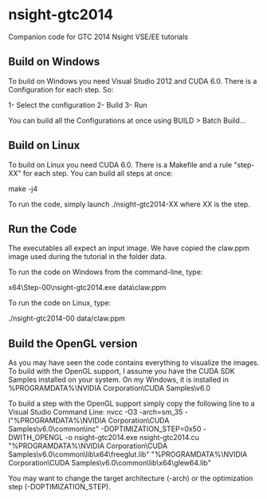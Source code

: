 nsight-gtc2014
==============

Companion code for GTC 2014 Nsight VSE/EE tutorials

Build on Windows
----------------
To build on Windows you need Visual Studio 2012 and CUDA 6.0. There is a Configuration for each step. So:

1- Select the configuration 
2- Build
3- Run

You can build all the Configurations at once using BUILD > Batch Build...

Build on Linux
--------------
To build on Linux you need CUDA 6.0. There is a Makefile and a rule "step-XX" for each step. You can build all steps at once:

make -j4

To run the code, simply launch ./nsight-gtc2014-XX where XX is the step.

Run the Code
------------
The executables all expect an input image. We have copied the claw.ppm image used during the tutorial in the folder data. 

To run the code on Windows from the command-line, type:

x64\Step-00\nsight-gtc2014.exe data\claw.ppm

To run the code on Linux, type:

./nsight-gtc2014-00 data/claw.ppm

Build the OpenGL version
------------------------
As you may have seen the code contains everything to visualize the images. To build with the OpenGL support, I assume you have the CUDA SDK Samples installed on your system. On my Windows, it is installed in %PROGRAMDATA%\NVIDIA Corporation\CUDA Samples\v6.0

To build a step with the OpenGL support simply copy the following line to a Visual Studio Command Line:
nvcc -O3 -arch=sm_35 -I"%PROGRAMDATA%\NVIDIA Corporation\CUDA Samples\v6.0\common\inc" -DOPTIMIZATION_STEP=0x50 -DWITH_OPENGL -o nsight-gtc2014.exe nsight-gtc2014.cu "%PROGRAMDATA%\NVIDIA Corporation\CUDA Samples\v6.0\common\lib\x64\freeglut.lib" "%PROGRAMDATA%\NVIDIA Corporation\CUDA Samples\v6.0\common\lib\x64\glew64.lib"

You may want to change the target architecture (-arch) or the optimization step (-DOPTIMIZATION_STEP).
